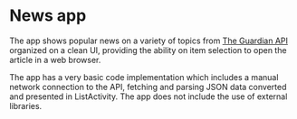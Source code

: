 # News app

The app shows popular news on a variety of topics from [The Guardian API](http://open-platform.theguardian.com/access/) 
organized on a clean UI, providing the ability on item selection to open the article in a web browser. 
 
The app has a very basic code implementation which includes a manual network connection to the API, 
fetching and parsing JSON data converted and presented in ListActivity. 
The app does not include the use of external libraries.
